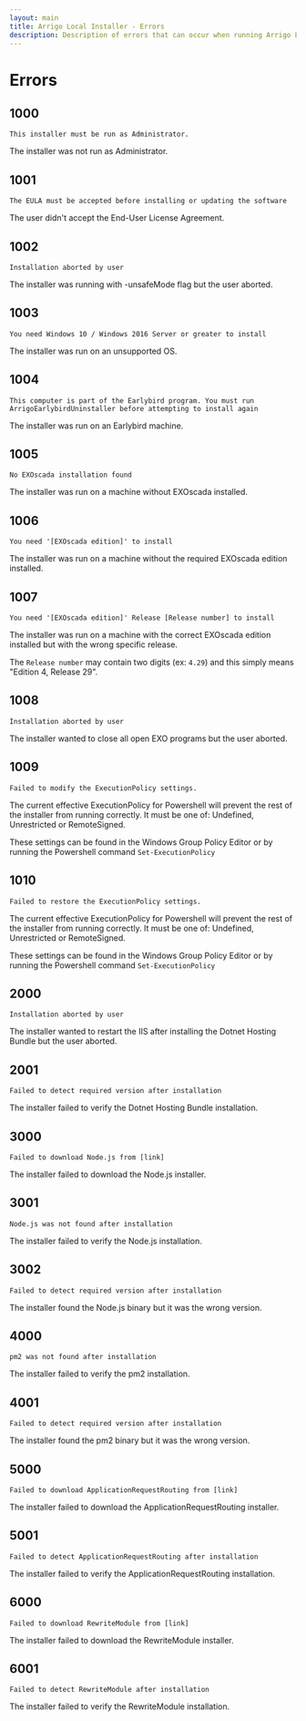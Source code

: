 ```yaml
---
layout: main
title: Arrigo Local Installer - Errors
description: Description of errors that can occur when running Arrigo Local Installer
---
```


# Errors

## 1000

`This installer must be run as Administrator.`

The installer was not run as Administrator.

## 1001

`The EULA must be accepted before installing or updating the software`

The user didn't accept the End-User License Agreement.

## 1002

`Installation aborted by user`

The installer was running with -unsafeMode flag but the user aborted.

## 1003

`You need Windows 10 / Windows 2016 Server or greater to install`

The installer was run on an unsupported OS.

## 1004

`This computer is part of the Earlybird program. You must run ArrigoEarlybirdUninstaller before attempting to install again`

The installer was run on an Earlybird machine.

## 1005

`No EXOscada installation found`

The installer was run on a machine without EXOscada installed.

## 1006

`You need '[EXOscada edition]' to install`

The installer was run on a machine without the required EXOscada edition installed.

## 1007

`You need '[EXOscada edition]' Release [Release number] to install`

The installer was run on a machine with the correct EXOscada edition installed but with the wrong specific release.

The `Release number` may contain two digits (ex: `4.29`) and this simply means "Edition 4, Release 29".

## 1008

`Installation aborted by user`

The installer wanted to close all open EXO programs but the user aborted.

## 1009

`Failed to modify the ExecutionPolicy settings.`

The current effective ExecutionPolicy for Powershell will prevent the rest of the installer from running correctly. It must be one of: Undefined, Unrestricted or RemoteSigned.

These settings can be found in the Windows Group Policy Editor or by running the Powershell command `Set-ExecutionPolicy`

## 1010

`Failed to restore the ExecutionPolicy settings.`

The current effective ExecutionPolicy for Powershell will prevent the rest of the installer from running correctly. It must be one of: Undefined, Unrestricted or RemoteSigned.

These settings can be found in the Windows Group Policy Editor or by running the Powershell command `Set-ExecutionPolicy`

## 2000

`Installation aborted by user`

The installer wanted to restart the IIS after installing the Dotnet Hosting Bundle but the user aborted.

## 2001

`Failed to detect required version after installation`

The installer failed to verify the Dotnet Hosting Bundle installation.

## 3000

`Failed to download Node.js from [link]`

The installer failed to download the Node.js installer.

## 3001

`Node.js was not found after installation`

The installer failed to verify the Node.js installation.

## 3002

`Failed to detect required version after installation`

The installer found the Node.js binary but it was the wrong version.

## 4000

`pm2 was not found after installation`

The installer failed to verify the pm2 installation.

## 4001

`Failed to detect required version after installation`

The installer found the pm2 binary but it was the wrong version.

## 5000

`Failed to download ApplicationRequestRouting from [link]`

The installer failed to download the ApplicationRequestRouting installer.

## 5001

`Failed to detect ApplicationRequestRouting after installation`

The installer failed to verify the ApplicationRequestRouting installation.

## 6000

`Failed to download RewriteModule from [link]`

The installer failed to download the RewriteModule installer.

## 6001

`Failed to detect RewriteModule after installation`

The installer failed to verify the RewriteModule installation.
